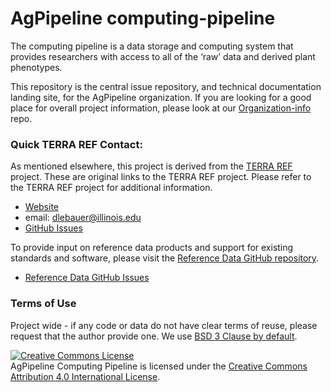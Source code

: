 # AgPipeline computing-pipeline

The computing pipeline is a data storage and computing system that provides researchers with access to all of the ‘raw’ data and derived plant phenotypes.

This repository is the central issue repository, and technical documentation landing site, for the AgPipeline organization.
If you are looking for a good place for overall project information, please look at our [Organization-info](https://github.com/AgPipeline/Organization-info) repo.

### Quick TERRA REF Contact:
As mentioned elsewhere, this project is derived from the [TERRA REF](https://github.com/terraref) project.
These are original links to the TERRA REF project.
Please refer to the TERRA REF project for additional information.

* [Website](https://terraref.org)
* email: dlebauer@illinois.edu
* [GitHub Issues](https://github.com/terraref/computing-pipeline/issues)

To provide input on reference data products and support for existing standards and software, please visit the [Reference Data GitHub repository](https://github.com/terraref/reference-data).

* [Reference Data GitHub Issues](https://github.com/terraref/reference-data/issues)


### Terms of Use 

Project wide - if any code or data do not have clear terms of reuse, please request that the author provide one. We use [BSD 3 Clause by default](https://opensource.org/licenses/BSD-3-Clause). 

<a href="http://creativecommons.org/licenses/by/4.0/" rel=
    "license"><img alt="Creative Commons License" src=
    "https://i.creativecommons.org/l/by/4.0/88x31.png" style=
    "border-width:0"></a><br>
    <span>AgPipeline Computing Pipeline</span> is licensed under the
    <a href="http://creativecommons.org/licenses/by/4.0/" rel=
    "license">Creative Commons Attribution 4.0 International License</a>.
